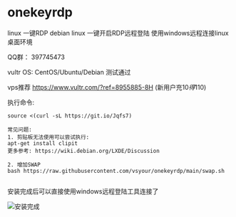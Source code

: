 # onekeyrdp
linux 一键RDP
debian linux 一键开启RDP远程登陆
使用windows远程连接linux桌面环境


QQ群： 397745473

vultr OS: CentOS/Ubuntu/Debian 测试通过

vps推荐 https://www.vultr.com/?ref=8955885-8H (新用户充10$得110$)

执行命令:
```
source <(curl -sL https://git.io/Jqfs7)
```
```
常见问题:
1. 剪贴板无法使用可以尝试执行:
apt-get install clipit
更多参考: https://wiki.debian.org/LXDE/Discussion

2. 增加SWAP
bash https://raw.githubusercontent.com/vsyour/onekeyrdp/main/swap.sh


```


安装完成后可以直接使用windows远程登陆工具连接了

![安装完成](https://i.imgur.com/h8c1j8p.png)
